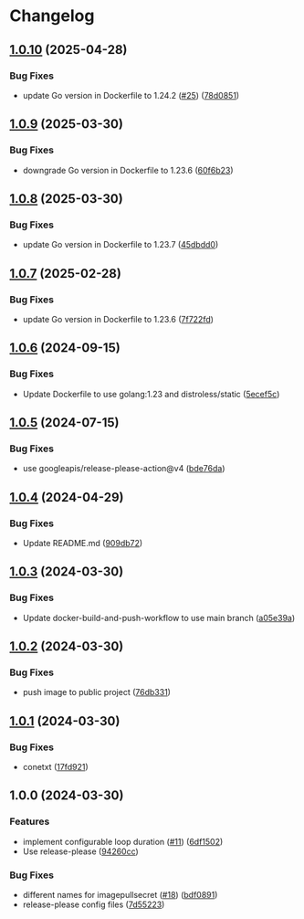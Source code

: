 # Changelog

## [1.0.10](https://github.com/chanyou0311/imagepullsecret-patcher/compare/v1.0.9...v1.0.10) (2025-04-28)


### Bug Fixes

* update Go version in Dockerfile to 1.24.2 ([#25](https://github.com/chanyou0311/imagepullsecret-patcher/issues/25)) ([78d0851](https://github.com/chanyou0311/imagepullsecret-patcher/commit/78d0851736a4df46240698828769a04358fe203f))

## [1.0.9](https://github.com/chanyou0311/imagepullsecret-patcher/compare/v1.0.8...v1.0.9) (2025-03-30)


### Bug Fixes

* downgrade Go version in Dockerfile to 1.23.6 ([60f6b23](https://github.com/chanyou0311/imagepullsecret-patcher/commit/60f6b231e1477290e6fc672e1f8e0e442cc294cb))

## [1.0.8](https://github.com/chanyou0311/imagepullsecret-patcher/compare/v1.0.7...v1.0.8) (2025-03-30)


### Bug Fixes

* update Go version in Dockerfile to 1.23.7 ([45dbdd0](https://github.com/chanyou0311/imagepullsecret-patcher/commit/45dbdd08440d255378085ae6b3d2a1c93c4104f2))

## [1.0.7](https://github.com/chanyou0311/imagepullsecret-patcher/compare/v1.0.6...v1.0.7) (2025-02-28)


### Bug Fixes

* update Go version in Dockerfile to 1.23.6 ([7f722fd](https://github.com/chanyou0311/imagepullsecret-patcher/commit/7f722fdbbc35fe5e81a960cecda43a4ce6ff0b3b))

## [1.0.6](https://github.com/chanyou0311/imagepullsecret-patcher/compare/v1.0.5...v1.0.6) (2024-09-15)


### Bug Fixes

* Update Dockerfile to use golang:1.23 and distroless/static ([5ecef5c](https://github.com/chanyou0311/imagepullsecret-patcher/commit/5ecef5c494049163aadd8276c37e54c7b34bebe6))

## [1.0.5](https://github.com/chanyou0311/imagepullsecret-patcher/compare/v1.0.4...v1.0.5) (2024-07-15)


### Bug Fixes

* use googleapis/release-please-action@v4 ([bde76da](https://github.com/chanyou0311/imagepullsecret-patcher/commit/bde76da4bb4300ab6f7fa4ac77d177056869cb1d))

## [1.0.4](https://github.com/chanyou0311/imagepullsecret-patcher/compare/v1.0.3...v1.0.4) (2024-04-29)


### Bug Fixes

* Update README.md ([909db72](https://github.com/chanyou0311/imagepullsecret-patcher/commit/909db72cd9218be0f6bc543d0d14a11c48fa43d7))

## [1.0.3](https://github.com/chanyou0311/imagepullsecret-patcher/compare/v1.0.2...v1.0.3) (2024-03-30)


### Bug Fixes

* Update docker-build-and-push-workflow to use main branch ([a05e39a](https://github.com/chanyou0311/imagepullsecret-patcher/commit/a05e39a9f808e0c0d1a3858250f67c8ebc98bbd7))

## [1.0.2](https://github.com/chanyou0311/imagepullsecret-patcher/compare/v1.0.1...v1.0.2) (2024-03-30)


### Bug Fixes

* push image to public project ([76db331](https://github.com/chanyou0311/imagepullsecret-patcher/commit/76db331254d0a40b61e4a6bbf40673af8b5307c4))

## [1.0.1](https://github.com/chanyou0311/imagepullsecret-patcher/compare/v1.0.0...v1.0.1) (2024-03-30)


### Bug Fixes

* conetxt ([17fd921](https://github.com/chanyou0311/imagepullsecret-patcher/commit/17fd921140341fdaebde8b9ec9acaad7a9f9e194))

## 1.0.0 (2024-03-30)


### Features

* implement configurable loop duration ([#11](https://github.com/chanyou0311/imagepullsecret-patcher/issues/11)) ([6df1502](https://github.com/chanyou0311/imagepullsecret-patcher/commit/6df1502ac7b4069d1d7b703da5451393da159cf9))
* Use release-please ([94260cc](https://github.com/chanyou0311/imagepullsecret-patcher/commit/94260cc21e5a7d02a08fa71295d5a24ba3e40702))


### Bug Fixes

* different names for imagepullsecret ([#18](https://github.com/chanyou0311/imagepullsecret-patcher/issues/18)) ([bdf0891](https://github.com/chanyou0311/imagepullsecret-patcher/commit/bdf0891920920d3e789a5b5bbf0ea041ad385746))
* release-please config files ([7d55223](https://github.com/chanyou0311/imagepullsecret-patcher/commit/7d55223ac38721e0d724af8b9074fa91712241a1))

